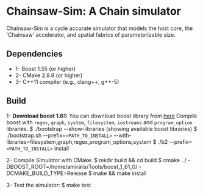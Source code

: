 # Chainsaw-Sim:   A Chain simulator
Chainsaw-Sim is a cycle accurate simulator that models the host core, the 'Chainsaw' accelerator, and spatial fabrics of parameterizable size.

## Dependencies
* 1- Boost 1.55 (or higher)
* 2- CMake 2.8.8 (or higher)
* 3- C++11 compiler (e.g., clang++, g++-5)


## Build
1- **Download boost 1.61:** You can download boost library from [here](http://www.boost.org/users/history/version_1_61_0.html)
Compile boost with `regex`, `graph`, `system`, `filesystem`, `iostreams` and `program_option` libraries.
    $ ./bootstrap --show-libraries (showing available boost libraries)
    $ ./bootstrap.sh --prefix=`<PATH_TO_INSTALL>` --with-libraries=filesystem,graph,regex,program_options,system
    $ ./b2 --prefix=`<PATH_TO_INSTALL>` install

2- Compile _Simulator_ with CMake:
 $ mkdir build && cd build
 $ cmake ../ -DBOOST_ROOT=/home/amiralis/Tools/boost_1_61_0/ -DCMAKE_BUILD_TYPE=Release
 $ make && make install

3- Test the simulator:
 $ make test
